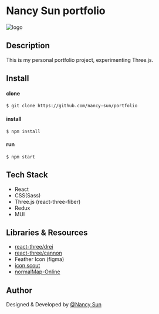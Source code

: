 # Nancy Sun portfolio
![logo](https://user-images.githubusercontent.com/99620863/181878240-b67cb44f-b7cb-422b-a3e1-b92050fbfb37.svg)
## Description
This is my personal portfolio project, experimenting Three.js. 


## Install  
#### clone
``` $ git clone https://github.com/nancy-sun/portfolio ```
#### install
```$ npm install```

#### run
```$ npm start```

## Tech Stack
- React
- CSS(Sass)
- Three.js (react-three-fiber)
- Redux
- MUI

## Libraries & Resources  
- [react-three/drei](https://github.com/pmndrs/drei)
- [react-three/cannon](https://www.npmjs.com/package/@react-three/cannon)
- Feather Icon (figma)
- [icon scout](https://iconscout.com/)
- [normalMap-Online](https://cpetry.github.io/NormalMap-Online/)
  
## Author  
Designed & Developed by [@Nancy Sun](https://github.com/nancy-sun)
